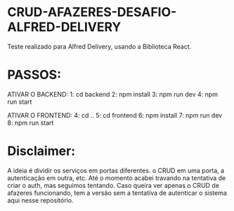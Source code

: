 # CRUD-AFAZERES-DESAFIO-ALFRED-DELIVERY
Teste realizado para Alfred Delivery, usando a Biblioteca React. 

# PASSOS:

ATIVAR O BACKEND:
1: cd backend
2: npm install
3: npm run dev
4: npm run start

ATIVAR O FRONTEND:
4: cd ..
5: cd frontend
6: npm install
7: npm run dev
8: npm run start


# Disclaimer:
A ideia é dividir os serviços em portas diferentes. o CRUD em uma porta, a autenticação em outra, etc. 
Até o momento acabei travando na tentativa de criar o auth, mas seguimos tentando. 
Caso queira ver apenas o CRUD de afazeres funcionando, tem a versão sem a tentativa de autenticar o sistema aqui nesse repositório.
